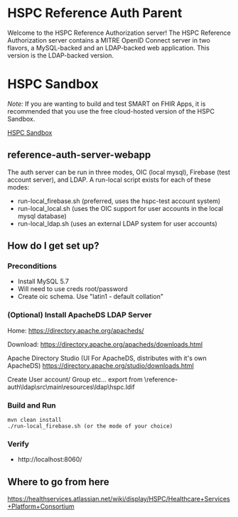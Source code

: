 # HSPC Reference Auth Parent

Welcome to the HSPC Reference Authorization server!  The HSPC Reference Authorization server contains a MITRE OpenID Connect server in two flavors, a MySQL-backed and an LDAP-backed web application.  This version is the LDAP-backed version.

# HSPC Sandbox

*Note:* If you are wanting to build and test SMART on FHIR Apps, it is recommended that you use the free cloud-hosted version of the HSPC Sandbox.

[HSPC Sandbox](https://sandbox.hspconsortium.org)

## reference-auth-server-webapp

The auth server can be run in three modes, OIC (local mysql), Firebase (test account server), and LDAP.  A run-local script exists for each of these modes:

* run-local_firebase.sh (preferred, uses the hspc-test account system) 
* run-local_local.sh (uses the OIC support for user accounts in the local mysql database) 
* run-local_ldap.sh (uses an external LDAP system for user accounts) 

## How do I get set up?

### Preconditions
    
* Install MySQL 5.7
* Will need to use creds root/password
* Create oic schema. Use "latin1 - default collation"

### (Optional) Install ApacheDS LDAP Server

Home:
    https://directory.apache.org/apacheds/

Download:
    https://directory.apache.org/apacheds/downloads.html

Apache Directory Studio (UI For ApacheDS, distributes with it's own ApacheDS)
    https://directory.apache.org/studio/downloads.html


Create User account/ Group etc...
    export from \reference-auth\ldap\src\main\resources\ldap\hspc.ldif

### Build and Run
    mvn clean install
    ./run-local_firebase.sh (or the mode of your choice)

### Verify
* http://localhost:8060/

## Where to go from here
https://healthservices.atlassian.net/wiki/display/HSPC/Healthcare+Services+Platform+Consortium